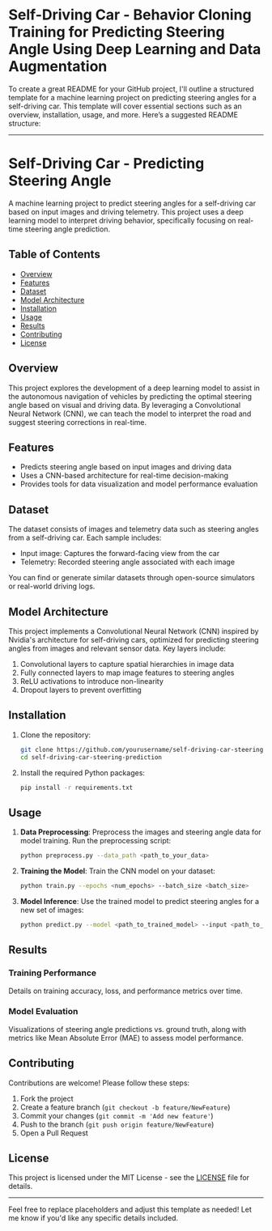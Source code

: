 # Self-Driving Car - Behavior Cloning Training for Predicting Steering Angle Using Deep Learning and Data Augmentation


To create a great README for your GitHub project, I'll outline a structured template for a machine learning project on predicting steering angles for a self-driving car. This template will cover essential sections such as an overview, installation, usage, and more. Here’s a suggested README structure:

---

# Self-Driving Car - Predicting Steering Angle

A machine learning project to predict steering angles for a self-driving car based on input images and driving telemetry. This project uses a deep learning model to interpret driving behavior, specifically focusing on real-time steering angle prediction.

## Table of Contents

- [Overview](#overview)
- [Features](#features)
- [Dataset](#dataset)
- [Model Architecture](#model-architecture)
- [Installation](#installation)
- [Usage](#usage)
- [Results](#results)
- [Contributing](#contributing)
- [License](#license)

## Overview

This project explores the development of a deep learning model to assist in the autonomous navigation of vehicles by predicting the optimal steering angle based on visual and driving data. By leveraging a Convolutional Neural Network (CNN), we can teach the model to interpret the road and suggest steering corrections in real-time.

## Features

- Predicts steering angle based on input images and driving data
- Uses a CNN-based architecture for real-time decision-making
- Provides tools for data visualization and model performance evaluation

## Dataset

The dataset consists of images and telemetry data such as steering angles from a self-driving car. Each sample includes:
- Input image: Captures the forward-facing view from the car
- Telemetry: Recorded steering angle associated with each image

You can find or generate similar datasets through open-source simulators or real-world driving logs.

## Model Architecture

This project implements a Convolutional Neural Network (CNN) inspired by Nvidia's architecture for self-driving cars, optimized for predicting steering angles from images and relevant sensor data. Key layers include:
1. Convolutional layers to capture spatial hierarchies in image data
2. Fully connected layers to map image features to steering angles
3. ReLU activations to introduce non-linearity
4. Dropout layers to prevent overfitting

## Installation

1. Clone the repository:

   ```bash
   git clone https://github.com/yourusername/self-driving-car-steering-prediction.git
   cd self-driving-car-steering-prediction
   ```

2. Install the required Python packages:

   ```bash
   pip install -r requirements.txt
   ```

## Usage

1. **Data Preprocessing**: Preprocess the images and steering angle data for model training. Run the preprocessing script:

   ```bash
   python preprocess.py --data_path <path_to_your_data>
   ```

2. **Training the Model**: Train the CNN model on your dataset:

   ```bash
   python train.py --epochs <num_epochs> --batch_size <batch_size>
   ```

3. **Model Inference**: Use the trained model to predict steering angles for a new set of images:

   ```bash
   python predict.py --model <path_to_trained_model> --input <path_to_test_images>
   ```

## Results

### Training Performance
Details on training accuracy, loss, and performance metrics over time.

### Model Evaluation
Visualizations of steering angle predictions vs. ground truth, along with metrics like Mean Absolute Error (MAE) to assess model performance.

## Contributing

Contributions are welcome! Please follow these steps:
1. Fork the project
2. Create a feature branch (`git checkout -b feature/NewFeature`)
3. Commit your changes (`git commit -m 'Add new feature'`)
4. Push to the branch (`git push origin feature/NewFeature`)
5. Open a Pull Request

## License

This project is licensed under the MIT License - see the [LICENSE](LICENSE) file for details.

---

Feel free to replace placeholders and adjust this template as needed! Let me know if you'd like any specific details included.
